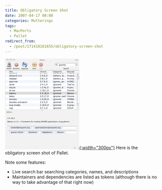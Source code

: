 ```yaml
---
title: Obligatory Screen Shot
date: 2007-04-17 00:00
categories: Mutterings
tags:
  - MacPorts
  - Pallet
redirect_from:
  - /post/171410181655/obligatory-screen-shot
---
```

[![](/assets/images/2007-04-17-pallet.jpg){:width="300px"}](/assets/images/2007-04-17-pallet.jpg)
Here is the obligatory screen shot of Pallet.

Note some features:

* Live search bar searching categories, names, and descriptions
* Maintainers and dependencies are listed as tokens (although there is no way to take advantage of that right now)
